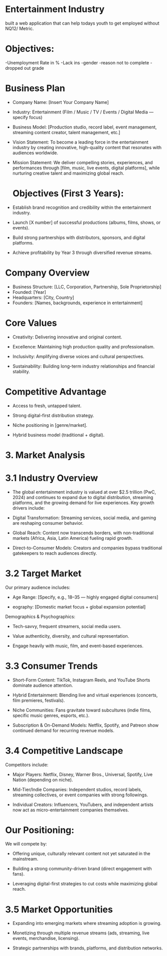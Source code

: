 # Entertainment Industry

built a web application that can help todays youth to get employed without NQ12/ Metric.

# Objectives:

-Unemployment Rate in %
-Lack ins 
-gender
-reason not to complete 
-dropped out grade

# Business Plan

- Company Name: [Insert Your Company Name]
- Industry: Entertainment (Film / Music / TV / Events / Digital Media — specify focus)
- Business Model: [Production studio, record label, event management, streaming content creator, talent management, etc.]
- Vision Statement: To become a leading force in the entertainment industry by creating innovative, high-quality content that resonates with audiences worldwide.
- Mission Statement: We deliver compelling stories, experiences, and performances through [film, music, live events, digital platforms], while nurturing creative talent and maximizing global reach.
  # Objectives (First 3 Years):

- Establish brand recognition and credibility within the entertainment industry.

- Launch [X number] of successful productions (albums, films, shows, or events).

- Build strong partnerships with distributors, sponsors, and digital platforms.

- Achieve profitability by Year 3 through diversified revenue streams.

# Company Overview

- Business Structure: [LLC, Corporation, Partnership, Sole Proprietorship]
- Founded: [Year]
- Headquarters: [City, Country]
- Founders: [Names, backgrounds, experience in entertainment]

# Core Values

- Creativity: Delivering innovative and original content.

- Excellence: Maintaining high production quality and professionalism.

- Inclusivity: Amplifying diverse voices and cultural perspectives.

- Sustainability: Building long-term industry relationships and financial stability.

# Competitive Advantage

- Access to fresh, untapped talent.

- Strong digital-first distribution strategy.

- Niche positioning in [genre/market].

- Hybrid business model (traditional + digital).


# 3. Market Analysis
# 3.1 Industry Overview

- The global entertainment industry is valued at over $2.5 trillion (PwC, 2024) and continues to expand due to digital distribution, streaming platforms, and the growing demand for live experiences. Key growth drivers include:

- Digital Transformation: Streaming services, social media, and gaming are reshaping consumer behavior.

- Global Reach: Content now transcends borders, with non-traditional markets (Africa, Asia, Latin America) fueling rapid growth.

- Direct-to-Consumer Models: Creators and companies bypass traditional gatekeepers to reach audiences directly.

# 3.2 Target Market

Our primary audience includes:

- Age Range: [Specify, e.g., 18–35 — highly engaged digital consumers]

- eography: [Domestic market focus + global expansion potential]

 Demographics & Psychographics:

- Tech-savvy, frequent streamers, social media users.

- Value authenticity, diversity, and cultural representation.

- Engage heavily with music, film, and event-based experiences.

# 3.3 Consumer Trends

- Short-Form Content: TikTok, Instagram Reels, and YouTube Shorts dominate audience attention.

- Hybrid Entertainment: Blending live and virtual experiences (concerts, film premieres, festivals).

- Niche Communities: Fans gravitate toward subcultures (indie films, specific music genres, esports, etc.).

- Subscription & On-Demand Models: Netflix, Spotify, and Patreon show continued demand for recurring revenue models.

# 3.4 Competitive Landscape

 Competitors include:

- Major Players: Netflix, Disney, Warner Bros., Universal, Spotify, Live Nation (depending on niche).

- Mid-Tier/Indie Companies: Independent studios, record labels, streaming collectives, or event companies with strong followings.

- Individual Creators: Influencers, YouTubers, and independent artists now act as micro-entertainment companies themselves.

# Our Positioning:
We will compete by:

- Offering unique, culturally relevant content not yet saturated in the mainstream.

- Building a strong community-driven brand (direct engagement with fans).

- Leveraging digital-first strategies to cut costs while maximizing global reach.

# 3.5 Market Opportunities

- Expanding into emerging markets where streaming adoption is growing.

- Monetizing through multiple revenue streams (ads, streaming, live events, merchandise, licensing).

- Strategic partnerships with brands, platforms, and distribution networks.
